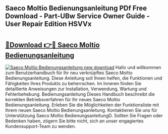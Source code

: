 ## Saeco Moltio Bedienungsanleitung PDf Free Download - Part-UBw Service Owner Guide - User Repair Edition HSVVx

# <h2><a href="http://df3pyo3.blite.top/?on=Saeco+Moltio+Bedienungsanleitung">🔗Download 👉🔴 Saeco Moltio Bedienungsanleitung</a></h2>

[![Saeco Moltio Bedienungsanleitung new download](https://i.imgur.com/lujVjoI.png)](http://df3pyo3.blite.top/?on=Saeco+Moltio+Bedienungsanleitung)
Hallo und willkommen zum Benutzerhandbuch für Ihr neu verknüpftes Saeco Moltio Bedienungsanleitung. Diese Anleitung soll Ihnen helfen, die Funktionen und Fähigkeiten Ihres Produkts zu beherrschen. Im Inneren finden Sie detaillierte Anweisungen zur Installation, Verwendung, Wartung und Fehlerbehebung. Bedienungsanleitung Dieses Handbuch beschreibt die korrekten Betriebsverfahren für Ihr neues Saeco Moltio Bedienungsanleitung. Erleben Sie die Möglichkeiten der Funktionsliste mit Ihrem neuen Saeco Moltio Bedienungsanleitung. Kontaktieren Sie uns für Unterstützung Saeco Moltio BedienungsanleitungD. Sollten Sie Fragen oder Bedenken haben, zögern Sie bitte nicht, sich an unser engagiertes Kundensupport-Team zu wenden.

